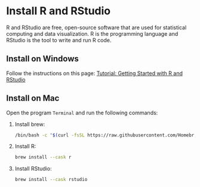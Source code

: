 # Install R and RStudio

R and RStudio are free, open-source software that are used for statistical computing and data visualization. R is the programming language and RStudio is the tool to write and run R code.

## Install on Windows

Follow the instructions on this page: [Tutorial: Getting Started with R and RStudio](https://www.r-bloggers.com/2020/08/tutorial-getting-started-with-r-and-rstudio/)

## Install on Mac

Open the program `Terminal` and run the following commands:

1. Install brew:

    ``` zsh
    /bin/bash -c "$(curl -fsSL https://raw.githubusercontent.com/Homebrew/install/HEAD/install.sh)"
    ```

1. Install R:

    ``` zsh
    brew install --cask r
    ```

1. Install RStudio:

    ``` zsh
    brew install --cask rstudio
    ```

